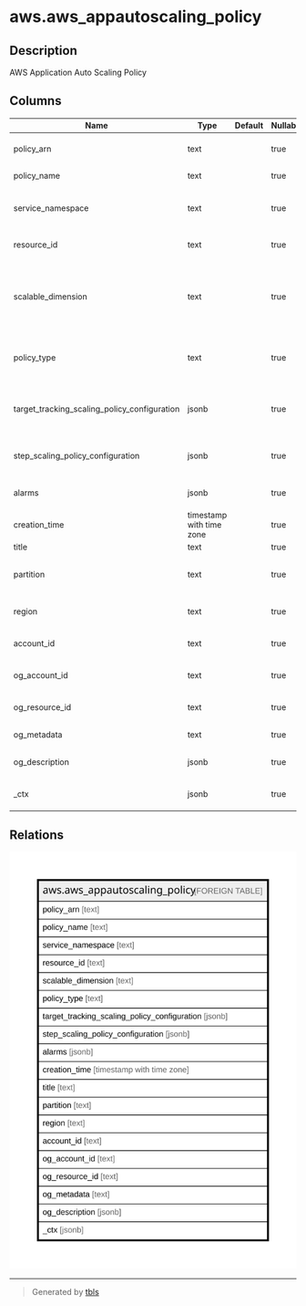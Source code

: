 # aws.aws_appautoscaling_policy

## Description

AWS Application Auto Scaling Policy

## Columns

| Name | Type | Default | Nullable | Children | Parents | Comment |
| ---- | ---- | ------- | -------- | -------- | ------- | ------- |
| policy_arn | text |  | true |  |  | The Amazon Resource Name (ARN) of the appautoscaling policy. |
| policy_name | text |  | true |  |  | The name of the scaling policy. |
| service_namespace | text |  | true |  |  | The namespace of the AWS service that provides the resource, or a custom-resource. |
| resource_id | text |  | true |  |  | The identifier of the resource associated with the scaling policy. |
| scalable_dimension | text |  | true |  |  | The scalable dimension associated with the scaling policy. This string consists of the service namespace, resource type, and scaling property. |
| policy_type | text |  | true |  |  | The policy type. Currently supported values are TargetTrackingScaling and StepScaling |
| target_tracking_scaling_policy_configuration | jsonb |  | true |  |  | The target tracking scaling policy configuration (if policy type is TargetTrackingScaling). |
| step_scaling_policy_configuration | jsonb |  | true |  |  | The step tracking scaling policy configuration (if policy type is StepScaling). |
| alarms | jsonb |  | true |  |  | The CloudWatch alarms associated with the scaling policy. |
| creation_time | timestamp with time zone |  | true |  |  | The Unix timestamp for when the scaling policy was created. |
| title | text |  | true |  |  | Title of the resource. |
| partition | text |  | true |  |  | The AWS partition in which the resource is located (aws, aws-cn, or aws-us-gov). |
| region | text |  | true |  |  | The AWS Region in which the resource is located. |
| account_id | text |  | true |  |  | The AWS Account ID in which the resource is located. |
| og_account_id | text |  | true |  |  | The Platform Account ID in which the resource is located. |
| og_resource_id | text |  | true |  |  | The unique ID of the resource in opengovernance. |
| og_metadata | text |  | true |  |  | Platform Metadata of the AWS resource. |
| og_description | jsonb |  | true |  |  | The full model description of the resource |
| _ctx | jsonb |  | true |  |  | Steampipe context in JSON form, e.g. connection_name. |

## Relations

![er](aws.aws_appautoscaling_policy.svg)

---

> Generated by [tbls](https://github.com/k1LoW/tbls)
